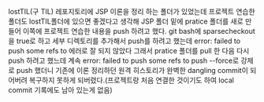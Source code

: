 lostTIL(구 TIL) 레포지토리에 JSP 이론을 정리 하는 폴더가 있었는데 프로젝트 연습한 폴더도 lostTIL폴더에 있으면 좋겠다고 생각해
JSP 폴더 밑에 pratice 폴더를 새로 만들어 이쪽에 프로젝트 연습한 내용을 push 하려고 했다. 
git bash에 sparsecheckout을 true로 하고 세부 디렉토리를 추가해서 push를 하려고 했는데 error: failed to push some refs to 에러로 잘 되지 않았다 
그래서 pratice 폴더를 pull 한 다음 다시 push 하려고 했느데 계속 error: failed to push some refs to push --force로 강제로 push 했더니
기존에 이론 정리하던 원격 히스토리가 완벽한 dangling commit이 되어버려 복구하지 못하게 되버렸다.(프로젝트랑 처음 연결한 것이기도 하여 local commit 기록에도 남아 있는게 없음)
